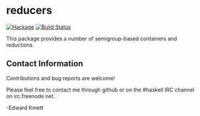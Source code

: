 reducers
========

[![Hackage](https://img.shields.io/hackage/v/reducers.svg)](https://hackage.haskell.org/package/reducers) [![Build Status](https://secure.travis-ci.org/ekmett/reducers.png?branch=master)](http://travis-ci.org/ekmett/reducers)

This package provides a number of semigroup-based containers and reductions.

Contact Information
-------------------

Contributions and bug reports are welcome!

Please feel free to contact me through github or on the #haskell IRC channel on irc.freenode.net.

-Edward Kmett
